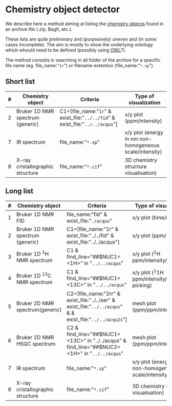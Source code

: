 # Chemistry object detector 

We describe here a method aiming at listing the [chemistry objects](chemistry_object.md) found in an archive file (.zip, BagIt, etc.).

These lists are quite preliminary and (purposively) uneven and (in some cases incomplete). The aim is mostly to show the underlying ontology which whould need to be defined (possibly using [OWL](https://www.w3.org/TR/owl2-primer/)?).

The method consists in searching in all folder of the archive for a specific file name (eg. file_name:"`1r`") or filename extention (file_name:"`*.sp`").

## Short list
#|Chemistry object | Criteria | Type of visualization
-|------|---|---
2|Bruker 1D NMR spectrum (generic)|C1=[file_name:"`1r`" & exist_file:"`../../fid`" & exist_file:"`../../acqus`"]|x/y plot (ppm/intensity)
7|IR spectrum|file_name:"`*.sp`"|x/y plot (energy in nm non-homogeneous scale/intensity)
8|X-ray cristallographic structure|file_name:"`*.cif`"|3D chemistry structure visualisation)

## Long list

#|Chemistry object | Criteria | Type of visualization
-|------|---|---
1|Bruker 1D NMR FID|file_name:"fid" & exist_file:"`./acqus`"|x/y plot (time/intensity)
2|Bruker 1D NMR spectrum (generic)|C1=[file_name:"1r" & exist_file:"../../fid" & exist_file:"../../acqus"]|x/y plot (ppm/intensity)
3|Bruker 1D <sup>1</sup>H NMR spectrum|C1 & find_line="##$NUC1= <1H>" in "`../../acqus`"|x/y plot (<sup>1</sup>H ppm/intensity/integrals)
4|Bruker 1D <sup>13</sup>C NMR spectrum|C1 & find_line="##$NUC1= <13C>" in "`../../acqus`"|x/y plot (<sup>1</sup>1H ppm/intensity/peak picking)
5|Bruker 2D NMR spectrum(generic)|C2=[file_name:"2rr" & exist_file:"../../ser" & exist_file:"`../../acqus`" & & exist_file:"`../../acqu2s`"]|mesh plot (ppm/ppm/intensity)
6|Bruker 2D NMR HSQC spectrum|C2 & find_line="##$NUC1= <13C>" in "../../acqus" & find_line="##$NUC2= <1H>" in "`../../acqus`"|mesh plot (ppm/ppm/intensity)
7|IR spectrum|file_name:"`*.sp`"|x/y plot (energy in nm non-homogeneous scale/intensity)
8|X-ray cristallographic structure|file_name:"`*.cif`"|3D chemistry structure visualisation)
